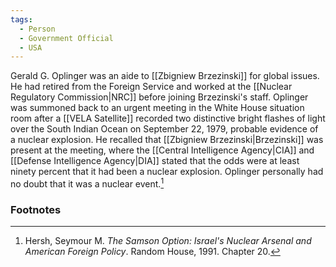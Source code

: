 ```yaml
---
tags:
  - Person
  - Government Official
  - USA
---
```

Gerald G. Oplinger was an aide to [[Zbigniew Brzezinski]] for global issues. He had retired from the Foreign Service and worked at the [[Nuclear Regulatory Commission|NRC]] before joining Brzezinski's staff. Oplinger was summoned back to an urgent meeting in the White House situation room after a [[VELA Satellite]] recorded two distinctive bright flashes of light over the South Indian Ocean on September 22, 1979, probable evidence of a nuclear explosion. He recalled that [[Zbigniew Brzezinski|Brzezinski]] was present at the meeting, where the [[Central Intelligence Agency|CIA]] and [[Defense Intelligence Agency|DIA]] stated that the odds were at least ninety percent that it had been a nuclear explosion. Oplinger personally had no doubt that it was a nuclear event.[^1]

### Footnotes

[^1]: Hersh, Seymour M. *The Samson Option: Israel's Nuclear Arsenal and American Foreign Policy*. Random House, 1991. Chapter 20.